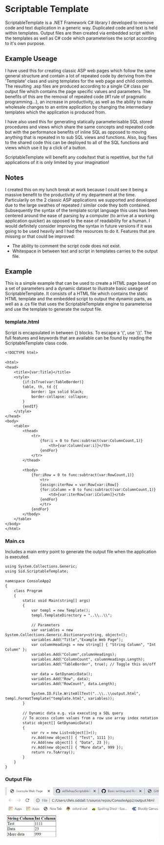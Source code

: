 # Scriptable Template

ScriptableTemplate is a .NET Framework C# library I developed to remove code and text duplication in a generic way. Duplicated code and text is held within templates. Output files are then created via embedded script within the templates as well as C# code which parameterises the script according to it's own purpose.

## Example Useage

I have used this for creating classic ASP web pages which follow the same general structure and contain a lot of repeated code by deriving from the 'Template' class and using templates for the web page and child controls. The resulting .asp files are produced according to a single C# class per output file which contains the page specific values and parameters. The benefits of this are the removal of repeated code (#1 rule of pragmatic programming...), an increase in productivity, as well as the ability to make wholesale changes to an entire application by changing the intermediary templates which the application is produced from.

I have also used this for generating statically parameterisable SQL stored procedures and views which share the same concepts and repeated code but with the performance benefits of inline SQL as opposed to moving anything that is repeated in to sub SQL views and functions. Also, bug fixes to the shared code this can be deployed to all of the SQL functions and views which use it by a click of a button.  

ScriptableTemplate will benefit any code/text that is repetitive, but the full applications of it is only limited by your imagination!

## Notes

I created this on my lunch break at work because I could see it being a massive benefit to the productivity of my department at the time. Particularily on the 2 classic ASP applications we supported and developed due to the large swathes of repeated / similar code they both contained. Subsequently the syntax of the template script language this uses has been centered around the ease of parsing by a computer (to arrive at a working application quicker) as opposed to the ease of readability for a human. I would definitely consider improving the syntax in future versions if it was going to be used heavily and I had the resources to do it. Features that are missing or that could be improved:
- The ability to comment the script code does not exist.
- Whitespace in between text and script in templates carries to the output file.

## Example

This is a simple example that can be used to create a HTML page based on a set of parameters and a dynamic dataset to illustrate basic useage of ScriptableTemplate. It consists of a HTML file which contains the static HTML template and the embedded script to output the dynamic parts, as well as a .cs file that uses the ScriptableTemplate engine to parameterise and use the template to generate the output file.

### template.html

Script is encapsulated in between {} blocks. To escape a '{', use '{{'. The full features and keywords that are available can be found by reading the ScriptableTemplate class code.

```
<!DOCTYPE html>

<html>
<head>
	<title>{var:Title}</title>
	<style>
		{if:IsTrue(var:TableBorder)}
		table, th, td {{
			border: 1px solid black;
			border-collapse: collapse;
		}
		{endIf}
	</style>
</head>
<body>
	<table>
		<thead>
			<tr>
				{for:i = 0 to func:subtract(var:ColumnCount,1)}
					<th>{var:Column[var:i]}</th>
				{endFor}
			</tr>
		</thead>

		<tbody>
			{for:iRow = 0 to func:subtract(var:RowCount,1)}
				<tr>
				{assign:iterRow = var:Row[var:iRow]}
				{for:iColumn = 0 to func:subtract(var:ColumnCount,1)}
					<td>{var:iterRow[var:iColumn]}</td>
				{endFor}
				</tr>
			{endFor}
		</tbody>
	</table>
</body>
</html>
```

### Main.cs

Includes a main entry point to generate the output file when the application is executed.

```
using System.Collections.Generic;
using Sid.ScriptableTemplate;

namespace ConsoleApp2
{
	class Program
	{
		static void Main(string[] args)
		{
			var templ = new Template();
			templ.TemplateDirectory = "..\\..\\";

			// Parameters
			var variables = new System.Collections.Generic.Dictionary<string, object>();
			variables.Add("Title","Example Web Page");
			var columnHeadings = new string[] { "String Column", "Int Column" };
			variables.Add("Column",columnHeadings);
			variables.Add("ColumnCount", columnHeadings.Length);
			variables.Add("TableBorder", true); // Toggle this on/off

			var data = GetDynamicData();
			variables.Add("Row", data);
			variables.Add("RowCount", data.Length);

			System.IO.File.WriteAllText("..\\..\\output.html", templ.FormatTemplate("template.html", variables));
		}

		// Dynamic data e.g. via executing a SQL query
		// To access column values from a row use array index notation
		static object[] GetDynamicData()
		{
			var rv = new List<object[]>();
			rv.Add(new object[] { "Test", 1111 });
			rv.Add(new object[] { "Data", 23 });
			rv.Add(new object[] { "More data", 999 });
			return rv.ToArray();
		}
	}
}
```

### Output File

![Output](output_html.jpg "Output HTML")


